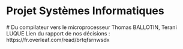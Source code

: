 <h1> Projet Systèmes Informatiques </h1>
# Du compilateur vers le microprocesseur
Thomas BALLOTIN, Terani LUQUE
Lien du rapport de nos décisions : https://fr.overleaf.com/read/brtqfsrnwsdx

